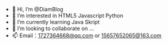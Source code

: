 - 👋 Hi, I’m @DiamBlog
- 👀 I’m interested in HTML5 Javascript Python
- 🌱 I’m currently learning Java Skript
- 💞️ I’m looking to collaborate on ...
- 📫 Email：1727364668@qq.com or 15657652065@163.com

<!---
DiamBlog/DiamBlog is a ✨ special ✨ repository because its `README.md` (this file) appears on your GitHub profile.
You can click the Preview link to take a look at your changes.
--->
